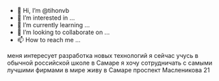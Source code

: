 - 👋 Hi, I’m @tihonvb
- 👀 I’m interested in ...
- 🌱 I’m currently learning ...
- 💞️ I’m looking to collaborate on ...
- 📫 How to reach me ...

<!---
tihonvb/tihonvb is a ✨ special ✨ repository because its `README.md` (this file) appears on your GitHub profile.
You can click the Preview link to take a look at your changes.
--->
меня интересует разработка новых технологий
я сейчас учусь в обычной российской школе в Самаре
я хочу сотрудничать с самыми лучшими фирмами в мире
живу в Самаре проспект Масленикова 21
